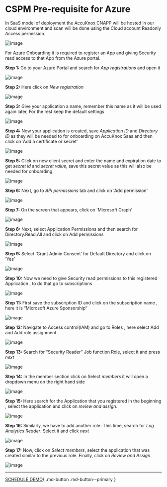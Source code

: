 # CSPM Pre-requisite for Azure

In SaaS model of deployment the AccuKnox CNAPP will be hosted in our cloud environment and scan will be done using the Cloud account Readonly Access permission.

![image](images/accuknox-architecture.png)

For Azure Onboarding it is required to register an App and giving Security read access to that App from the Azure portal.

**Step 1:** Go to your Azure Portal and search for *App registrations* and open it

![image](images/azure1.png)

**Step 2:** Here click on *New registration*

![image](images/azure2.png)


**Step 3:** Give your application a name, remember this name as it will be used again later, For the rest keep the default settings

![image](images/azure3.png)


**Step 4:** Now your application is created,  save *Application ID* and *Directory ID* as they will be needed to for onboarding on AccuKnox Saas and then click on ‘Add a certificate or secret’

![image](images/azure4.png)


**Step 5:** Click on new client secret and enter the name and expiration date to get *secret id* and *secret value*, save this secret value as this will also be needed for onboarding.

![image](images/azure5.png)

**Step 6:** Next, go to *API permissions* tab and click on 'Add  permission'

![image](images/azure5-0.png)

**Step 7:** On the screen that appears, click on 'Microsoft Graph'

![image](images/azure5-1.png)

**Step 8:** Next, select Application Permissions and then search for Directory.Read.All and click on Add permissions

![image](images/azure5-2.png)

**Step 9:** Select ‘Grant Admin Consent’ for Default Directory and click on ‘Yes’

![image](images/azure5-3.png)


**Step 10:** Now we need to give Security read permissions to this registered Application , to do that go to subscriptions

![image](images/azure6.png)


**Step 11:** First save the subscription ID and click on the subscription name , here it is “Microsoft Azure Sponsorship“

![image](images/azure7.png)


**Step 12:** Navigate to Access control(IAM) and go to Roles , here select Add and Add role assignment

![image](images/azure8.png)


**Step 13:** Search for “Security Reader” Job function Role, select it and press *next*

![image](images/azure9.png)


**Step 14:** In the member section click on Select *members* it will open a dropdown menu on the right hand side

![image](images/azure10.png)


**Step 15:** Here search for the Application that you registered in the beginning , select the application and click on *review and assign*.

![image](images/azure11.png)

**Step 16:** Similarly, we have to add another role. This time, search for *Log Analytics Reader*. Select it and click *next*

![image](images/azure11-0.png)

**Step 17:** Now, click on *Select members*, select the application that was created similar to the previous role. Finally, click on *Review and Assign*.

![image](images/azure11-1.png)


- - -
[SCHEDULE DEMO](https://www.accuknox.com/contact-us){ .md-button .md-button--primary }